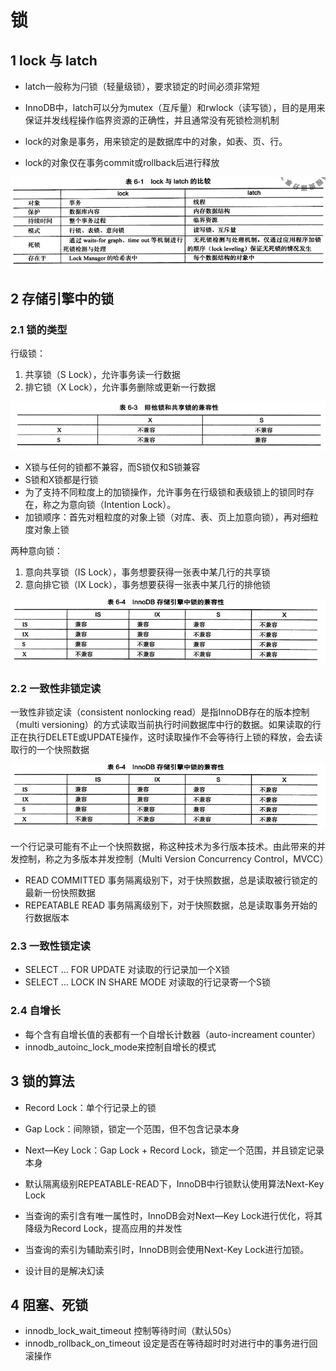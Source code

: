 # 锁

## 1 lock 与 latch

- latch一般称为闩锁（轻量级锁），要求锁定的时间必须非常短
- InnoDB中，latch可以分为mutex（互斥量）和rwlock（读写锁），目的是用来保证并发线程操作临界资源的正确性，并且通常没有死锁检测机制

- lock的对象是事务，用来锁定的是数据库中的对象，如表、页、行。
- lock的对象仅在事务commit或rollback后进行释放


![Alt text](https://raw.githubusercontent.com/zhangtao6483/note/master/img/mysql/innodb7.png)

## 2 存储引擎中的锁

### 2.1 锁的类型

行级锁：

1. 共享锁（S Lock），允许事务读一行数据
2. 排它锁（X Lock），允许事务删除或更新一行数据

![Alt text](https://raw.githubusercontent.com/zhangtao6483/note/master/img/mysql/innodb8.png)

- X锁与任何的锁都不兼容，而S锁仅和S锁兼容
- S锁和X锁都是行锁
- 为了支持不同粒度上的加锁操作，允许事务在行级锁和表级锁上的锁同时存在，称之为意向锁（Intention Lock）。
- 加锁顺序：首先对粗粒度的对象上锁（对库、表、页上加意向锁），再对细粒度对象上锁

两种意向锁：

1. 意向共享锁（IS Lock），事务想要获得一张表中某几行的共享锁
2. 意向排它锁（IX Lock），事务想要获得一张表中某几行的排他锁

![Alt text](https://raw.githubusercontent.com/zhangtao6483/note/master/img/mysql/innodb9.png)

### 2.2 一致性非锁定读

一致性非锁定读（consistent nonlocking read）是指InnoDB存在的版本控制（multi versioning）的方式读取当前执行时间数据库中行的数据。如果读取的行正在执行DELETE或UPDATE操作，这时读取操作不会等待行上锁的释放，会去读取行的一个快照数据

![Alt text](https://raw.githubusercontent.com/zhangtao6483/note/master/img/mysql/innodb9.png)

一个行记录可能有不止一个快照数据，称这种技术为多行版本技术。由此带来的并发控制，称之为多版本并发控制（Multi Version Concurrency Control，MVCC）

- READ COMMITTED 事务隔离级别下，对于快照数据，总是读取被行锁定的最新一份快照数据
- REPEATABLE READ 事务隔离级别下，对于快照数据，总是读取事务开始的行数据版本

### 2.3 一致性锁定读

- SELECT ... FOR UPDATE 对读取的行记录加一个X锁
- SELECT ... LOCK IN SHARE MODE 对读取的行记录寄一个S锁

### 2.4 自增长

- 每个含有自增长值的表都有一个自增长计数器（auto-increament counter）
- innodb_autoinc_lock_mode来控制自增长的模式

## 3 锁的算法

- Record Lock：单个行记录上的锁
- Gap Lock：间隙锁，锁定一个范围，但不包含记录本身
- Next—Key Lock：Gap Lock + Record Lock，锁定一个范围，并且锁定记录本身

- 默认隔离级别REPEATABLE-READ下，InnoDB中行锁默认使用算法Next-Key Lock
- 当查询的索引含有唯一属性时，InnoDB会对Next—Key Lock进行优化，将其降级为Record Lock，提高应用的并发性
- 当查询的索引为辅助索引时，InnoDB则会使用Next-Key Lock进行加锁。
- 设计目的是解决幻读

## 4 阻塞、死锁

- innodb_lock_wait_timeout 控制等待时间（默认50s）
- innodb_rollback_on_timeout 设定是否在等待超时时对进行中的事务进行回滚操作





